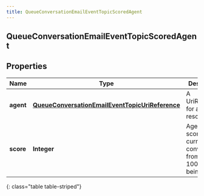 ```yaml
---
title: QueueConversationEmailEventTopicScoredAgent
---
```


## QueueConversationEmailEventTopicScoredAgent

## Properties

| Name      | Type                                                                                                                     | Description                                                                       | Notes      |
| --------- | ------------------------------------------------------------------------------------------------------------------------ | --------------------------------------------------------------------------------- | ---------- |
| **agent** | <!----><!---->[**QueueConversationEmailEventTopicUriReference**](QueueConversationEmailEventTopicUriReference.md)<!----> | A UriReference for a resource                                                     | [optional] |
| **score** | <!----><!---->**Integer**<!---->                                                                                         | Agent&#39;s score for the current conversation, from 0 - 100, higher being better | [optional] |

{: class="table table-striped"}
